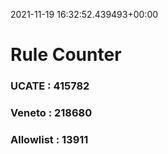 2021-11-19 16:32:52.439493+00:00
# Rule Counter 
 ### UCATE : 415782

 ### Veneto : 218680

 ### Allowlist : 13911